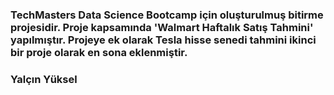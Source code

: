 ### TechMasters Data Science Bootcamp için oluşturulmuş bitirme projesidir. Proje kapsamında 'Walmart Haftalık Satış Tahmini' yapılmıştır. Projeye ek olarak Tesla hisse senedi tahmini ikinci bir proje olarak en sona eklenmiştir.
### Yalçın Yüksel
